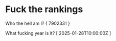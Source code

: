 # Fuck the rankings

Who the hell am I?
{ 7902331 }

What fucking year is it?
[ 2025-01-28T10:00:00Z ]
